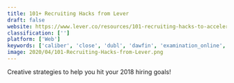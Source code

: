 ```yaml
---
title: 101+ Recruiting Hacks from Lever
draft: false 
website: https://www.lever.co/resources/101-recruiting-hacks-to-accelerate-hiring/
classification: ['']
platform: ['Web']
keywords: ['caliber', 'close', 'dubl', 'dawfin', 'examination_online', 'forge_lms', 'interviewpass', 'jobkitten', 'jobsoid', 'ladders_referral_hiring', 'landing_pages_by_viral_loops', 'moodle', 'recruitee', 'refer_me_please', 'referral_hq', 'refersense', 'talentscan.pro', 'virus_from_retainly', 'cohounder']
image: 2020/04/101-Recruiting-Hacks-from-Lever.png
---
```

Creative strategies to help you hit your 2018 hiring goals!
